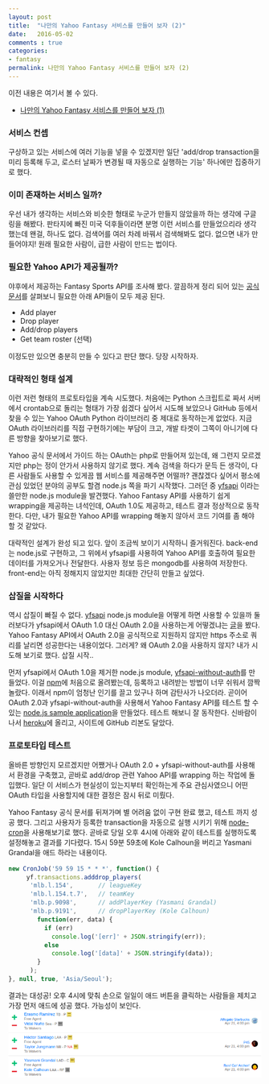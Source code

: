 ```yaml
---
layout: post
title:  "나만의 Yahoo Fantasy 서비스를 만들어 보자 (2)"
date:   2016-05-02
comments : true
categories:
- fantasy
permalink: 나만의 Yahoo Fantasy 서비스를 만들어 보자 (2)
---
```


이전 내용은 여기서 볼 수 있다.

* [나만의 Yahoo Fantasy 서비스를 만들어 보자 (1)](http://githubsmilo.github.io/%EB%82%98%EB%A7%8C%EC%9D%98%20Yahoo%20Fantasy%20%EC%84%9C%EB%B9%84%EC%8A%A4%EB%A5%BC%20%EB%A7%8C%EB%93%A4%EC%96%B4%20%EB%B3%B4%EC%9E%90%20(1))

### 서비스 컨셉

구상하고 있는 서비스에 여러 기능을 넣을 수 있겠지만 일단 'add/drop transaction을 미리 등록해 두고, 로스터 날짜가 변경될 때 자동으로 실행하는 기능' 하나에만 집중하기로 했다.

### 이미 존재하는 서비스 일까?

우선 내가 생각하는 서비스와 비슷한 형태로 누군가 만들지 않았을까 하는 생각에 구글링을 해봤다. 판타지에 빠진 미국 덕후들이라면 분명 이런 서비스를 만들었으리라 생각했는데 왠걸, 하나도 없다. 검색어를 여러 차례 바꿔서 검색해봐도 없다. 없으면 내가 만들어야지! 원래 필요한 사람이, 급한 사람이 만드는 법이다.

### 필요한 Yahoo API가 제공될까?

야후에서 제공하는 Fantasy Sports API를 조사해 봤다. 깔끔하게 정리 되어 있는 [공식 문서](https://developer.yahoo.com/fantasysports/guide)를 살펴보니 필요한 아래 API들이 모두 제공 된다.

* Add player
* Drop player
* Add/drop players
* Get team roster (선택)

이정도만 있으면 충분히 만들 수 있다고 판단 했다. 당장 시작하자.

### 대략적인 형태 설계

이런 저런 형태의 프로토타입을 계속 시도했다. 처음에는 Python 스크립트로 짜서 서버에서 crontab으로 돌리는 형태가 가장 쉽겠다 싶어서 시도해 보았으나 GitHub 등에서 찾을 수 있는 Yahoo OAuth Python 라이브러리 중 제대로 동작하는게 없었다. 지금 OAuth 라이브러리를 직접 구현하기에는 부담이 크고, 개발 타겟이 그쪽이 아니기에 다른 방향을 찾아보기로 했다.

Yahoo 공식 문서에서 가이드 하는 OAuth는 php로 만들어져 있는데, 왜 그런지 모르겠지만 php는 정이 안가서 사용하지 않기로 했다. 계속 검색을 하다가 문득 든 생각이, 다른 사람들도 사용할 수 있게끔 웹 서비스를 제공해주면 어떨까? 괜찮겠다 싶어서 평소에 관심 있었던 분야의 공부도 할겸 node.js 쪽을 파기 시작했다. 그러던 중 [yfsapi](https://github.com/whatadewitt/yfsapi) 이라는 쓸만한 node.js module을 발견했다. Yahoo Fantasy API를 사용하기 쉽게 wrapping을 제공하는 녀석인데, OAuth 1.0도 제공하고, 테스트 결과 정상적으로 동작 한다. 다만, 내가 필요한 Yahoo API를 wrapping 해놓지 않아서 코드 기여를 좀 해야 할 것 같았다.

대략적인 설계가 완성 되고 있다. 앞이 조금씩 보이기 시작하니 즐거워진다. back-end는 node.js로 구현하고, 그 위에서 yfsapi를 사용하여 Yahoo API를 호출하여 필요한 데이터를 가져오거나 전달한다. 사용자 정보 등은 mongodb를 사용하여 저장한다. front-end는 아직 정해지지 않았지만 최대한 간단히 만들고 싶었다.

### 삽질을 시작하다

역시 삽질이 빠질 수 없다. [yfsapi](https://github.com/whatadewitt/yfsapi) node.js module을 어떻게 하면 사용할 수 있을까 둘러보다가 yfsapi에서 OAuth 1.0 대신 OAuth 2.0을 사용하는게 어떻겠냐는 [글](https://github.com/whatadewitt/yfsapi/issues/2)을 봤다. Yahoo Fantasy API에서 OAuth 2.0을 공식적으로 지원하지 않지만 https 주소로 쿼리를 날리면 성공한다는 내용이었다. 그러게? 왜 OAuth 2.0을 사용하지 않지? 내가 시도해 보기로 했다. 삽질 시작..

먼저 yfsapi에서 OAuth 1.0을 제거한 node.js module, [yfsapi-without-auth](https://github.com/githubsmilo/yfsapi-without-auth)를 만들었다. 이걸 [npm](https://www.npmjs.com/package/yahoo-fantasy-without-auth)에 처음으로 올려봤는데, 등록하고 내려받는 방법이 너무 쉬워서 깜짝 놀랐다. 이래서 npm이 엄청난 인기를 끌고 있구나 하며 감탄사가 나오더라. 곧이어 OAuth 2.0과 yfsapi-without-auth을 사용해서 Yahoo Fantasy API를 테스트 할 수 있는 [node.js sample application](https://github.com/githubsmilo/yfsapi-oauth2-test-sandbox)을 만들었다. 테스트 해보니 잘 동작한다. 신바람이 나서 [heroku](https://yfsapi-oauth2-test-sandbox.herokuapp.com/)에 올리고, 사이트에 GitHub 리본도 달았다.

### 프로토타입 테스트

올바른 방향인지 모르겠지만 어쨌거나 OAuth 2.0 + yfsapi-without-auth를 사용해서 환경을 구축했고, 곧바로 add/drop 관련 Yahoo API를 wrapping 하는 작업에 돌입했다. 일단 이 서비스가 현실성이 있는지부터 확인하는게 주요 관심사였으니 어떤 OAuth 타입을 사용할지에 대한 결정은 잠시 뒤로 미뤘다.

Yahoo Fantasy 공식 문서를 뒤져가며 별 어려움 없이 구현 완료 했고, 테스트 까지 성공 했다. 그리고 사용자가 등록한 transaction을 자동으로 실행 시키기 위해 [node-cron](https://github.com/ncb000gt/node-cron)을 사용해보기로 했다. 곧바로 당일 오후 4시에 아래와 같이 테스트를 실행하도록 설정해놓고 결과를 기다렸다. 15시 59분 59초에 Kole Calhoun을 버리고 Yasmani Grandal을 애드 하라는 내용이다.

```javascript
new CronJob('59 59 15 * * *', function() {
     yf.transactions.adddrop_players(
      'mlb.l.154',       // leagueKey
      'mlb.l.154.t.7',   // teamKey
      'mlb.p.9098',      // addPlayerKey (Yasmani Grandal)
      'mlb.p.9191',      // dropPlayerKey (Kole Calhoun)
        function(err, data) {
          if (err)
            console.log('[err]' + JSON.stringify(err));
          else
            console.log('[data]' + JSON.stringify(data));
        }
      );
}, null, true, 'Asia/Seoul');
```

결과는 대성공! 오후 4시에 맞춰 손으로 일일이 애드 버튼을 클릭하는 사람들을 제치고 가장 먼저 애드에 성공 했다. 가능성이 보인다.
![](https://github.com/githubsmilo/githubsmilo.github.io/blob/master/_files/yahoo_fantasy_add_4pm_by_app.png?raw=true)
